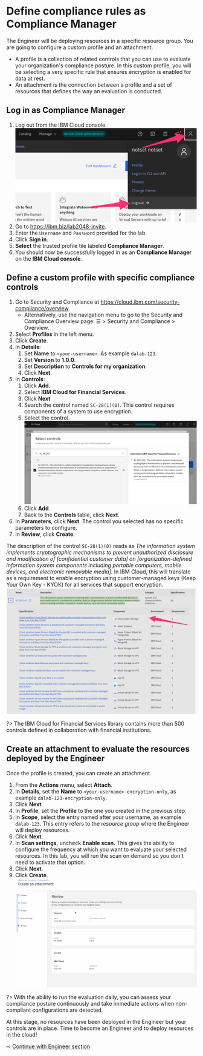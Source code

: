 # Define compliance rules as Compliance Manager

The Engineer will be deploying resources in a specific resource group. You are going to configure a custom profile and an attachment.
   * A profile is a collection of related controls that you can use to evaluate your organization's compliance posture. In this custom profile, you will be selecting a very specific rule that ensures encryption is enabled for data at rest.
   * An attachment is the connection between a profile and a set of resources that defines the way an evaluation is conducted.

## Log in as Compliance Manager

1. Log out from the IBM Cloud console.
  ![](images/25-logout.png ':size=400')
1. Go to https://ibm.biz/lab2048-invite.
1. Enter the `Username` and `Password` provided for the lab.
1. Click **Sign in**.
1. **Select** the trusted profile tile labeled **Compliance Manager**.
1. You should now be successfully logged in as an **Compliance Manager** on the **IBM Cloud console**.

## Define a custom profile with specific compliance controls

1. Go to Security and Compliance at https://cloud.ibm.com/security-compliance/overview.
   * Alternatively, use the navigation menu to go to the Security and Compliance Overview page: ☰ > Security and Compliance > Overview.
1. Select **Profiles** in the left menu.
1. Click **Create**.
1. In **Details**:
   1. Set **Name** to `<your-username>`. As example `dalab-123`.
   1. Set **Version** to **1.0.0**.
   1. Set **Description** to **Controls for my organization**.
   1. Click **Next**.
1. In **Controls**:
   1. Click **Add**.
   1. Select **IBM Cloud for Financial Services**.
   1. Click **Next**
   1. Search the control named `SC-28(1)(0)`. This control requires components of a system to use encryption.
   1. Select the control.
      ![](images/25-select-controls.png ':size=400')
   1. Click **Add**.
   1. Back to the **Controls** table, click **Next**.
1. In **Parameters**, click **Next**. The control you selected has no specific parameters to configure.
1. In **Review**, click **Create**.

The description of the control `SC-28(1)(0)` reads as _The information system implements cryptographic mechanisms to prevent unauthorized disclosure and modification of [confidential customer data] on [organization-defined information system components including portable computers, mobile devices, and electronic removable media]._ In IBM Cloud, this will translate as a requirement to enable encryption using customer-managed keys (Keep Your Own Key - KYOK) for all services that support encryption.
   ![](images/25-control-description.png ':size=600')

?> The IBM Cloud for Financial Services library contains more than 500 controls defined in collaboration with financial institutions.

## Create an attachment to evaluate the resources deployed by the Engineer

Once the profile is created, you can create an attachment.

1. From the **Actions** menu, select **Attach**.
1. In **Details**, set the **Name** to `<your-username>-encryption-only`, as example `dalab-123-encryption-only`.
1. Click **Next**.
1. In **Profile**, set the **Profile** to the one you created in the previous step.
1. In **Scope**, select the entry named after your username, as example `dalab-123`. This entry refers to the _resource group_ where the Engineer will deploy resources.
1. Click **Next**.
1. In **Scan settings**, uncheck **Enable scan**. This gives the ability to configure the frequency at which you want to evaluate your selected resources. In this lab, you will run the scan on demand so you don't need to activate that option.
1. Click **Next**.
1. Click **Create**.
   ![](images/25-create-attachment.png ':size=600')

?> With the ability to run the evaluation daily, you can assess your compliance posture continuously and take immediate actions when non-compliant configurations are detected.

At this stage, no resources have been deployed in the Engineer but your controls are in place. Time to become an Engineer and to deploy resources in the cloud!

⇨ [Continue with Engineer section](30-engineer.md)

